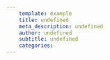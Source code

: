 ```yaml
---
	template: example
	title: undefined
	meta_description: undefined
	author: undefined
	subtitle: undefined
	categories:
---
```


<style>
.svg-container {
	width: 100vw;
	height: 100vh;
}
.line {
    stroke-width: 3px;
    fill: none;
}
body {
	margin: 0;
}

</style>
<div class='svg-container'>
<!--Our target svg inside of which we will build the graph -->
<svg>
<g class="axis x-axis">
</g>
<g class="axis y-axis" >
</g>
</svg>
</div>
<!--Loading d3-->
<script src="https://d3js.org/d3.v5.min.js"></script>
<script>
const getHappinessData = () => {
	return fetch('/assets/data/share-of-people-who-say-they-are-happy.json').then(res => res.json())
}
getHappinessData().then( rawData => {
	const graphWidth = window.innerWidth
	const graphHeight = 400
	const filteredData = rawData.data.filter(data=> data.id.match(/Russia|Brazil/))
	rawData.data = filteredData
	const lineColors = ['#DC136C',
	'#FDD483',
	'#8ED1B7',
	'#E7A8C6',
	'#606EFE',
	'#ED6550',
	'#DDD5D0',
	'#818AA3']
	const chartStyle = {
		margin : {top: 10, right: 30, bottom: 30, left: 60},
 		padding : { top: 20, right: 0, bottom: 20, left: 25 },
		lineColors
	}
	buildLineGraph(rawData, graphWidth, graphHeight, chartStyle)
})

const buildLineGraph = (rawData, graphWidth, graphHeight, chartStyle) => {
	const lineColors = chartStyle.lineColors || [red, blue, purple]
	const margin = chartStyle.margin || {top:0, right: 0, bottom: 0, left: 0}
	const padding = chartStyle.padding || {top:0, right: 0, bottom: 0, left: 0}

	const properties = rawData.properties
	const entries = rawData.data

	const {xExtent, yExtent} = getExtents(entries)
	console.log(getExtents(entries))
	// xExtent === {min: "1984", max: "2014"}
	// yExtend === {min: "29.678267", max: "98.113213"}
	
	const xScale = d3.scaleLinear()
								.domain([xExtent.min,  xExtent.max])
								.range([padding.left, graphWidth])
	const yScale = d3.scaleLinear()
							.domain([yExtent.min,  yExtent.max])
							.range([ graphHeight - padding.bottom, padding.top ])

	// This is the function which we will use to draw our lines
	const drawLine = d3.line()
			.x( d => { return xScale(Number(d[0])) })
			.y( d => { return yScale(Number(d[1])) })

	const numberOfLines = entries.length
  // Grabbing our svg element to add out line paths to
	const svg = document.getElementsByTagName('svg')[0]
 
	// We are looping through each line
	// remember in our data set each entry is a country
	for(let i=0; i < numberOfLines; i++) {
		const entry = entries[i]
		const g = document.createElement('g')
		// createElementNS is a weird requirement to create an svg path dynamically
		const path = document.createElementNS('http://www.w3.org/2000/svg', 'path')
		const lineColor = lineColors[i % lineColors.length]
		path.setAttribute('stroke',lineColor)

		// The d attribute is key, that's were we tell our path what shape it should take
		path.setAttribute('d', drawLine(entry.data))
		path.setAttribute('class', 'line')
		svg.setAttribute('height', graphHeight)
		svg.setAttribute('width', graphWidth)

		svg.appendChild(path)
	}
	// New Stuff
	const buildXAxis = (xData) => {
		const xAxis = document.getElementsByClassName('x-axis')[0]
		xScale.ticks().forEach(tickValue=> {
			const tickEl =  document.createElementNS('http://www.w3.org/2000/svg', 'g')
			const text = document.createElementNS('http://www.w3.org/2000/svg', 'text')

			text.innerHTML = tickValue
			text.setAttribute('x', '0')
			text.setAttribute('y', '-4')

			const translate = `translate(${xScale(tickValue)},${graphHeight})`
			tickEl.setAttribute('class', 'tick')
			tickEl.setAttribute('transform', translate)
			tickEl.appendChild(text)
			xAxis.appendChild(tickEl)
		})
	}

	buildYAxis = () => {
		const yAxis = document.getElementsByClassName('y-axis')[0]
		const yAxisTranslate = `translate(0, ${padding.top})`
		yAxis.setAttribute('transform',yAxisTranslate)
		yScale.ticks().forEach( tickValue => {
			const tickEl =  document.createElementNS('http://www.w3.org/2000/svg', 'g')
			const text = document.createElementNS('http://www.w3.org/2000/svg', 'text')

			text.innerHTML = tickValue
			text.setAttribute('x', '0')
			text.setAttribute('y', '-4')

			const translate = `translate(0, ${yScale(tickValue) - padding.bottom})`
			tickEl.setAttribute('class', 'tick')
			tickEl.setAttribute('transform', translate)
			tickEl.appendChild(text)
			yAxis.appendChild(tickEl)
		})
	}
	buildXAxis()
	buildYAxis()
}



// A little helper function to get min and max value for the x and y of our dataset
const getExtents = (data) => {
	let yExtent  = {max:0, min:null}
	let xExtent = {max:0, min:null}
	data.forEach((line)=> {
		line.data.forEach(entry=>{
		const [x, y] = entry
		if(x > xExtent.max) 
			xExtent.max = x
		if(x < xExtent.min || !xExtent.min ) 
			xExtent.min = x
		if(y > yExtent.max) 
			yExtent.max = y
		if(y < yExtent.min || !yExtent.min ) 
			yExtent.min = y

		})
	})
	return {xExtent, yExtent}
}

</script>


